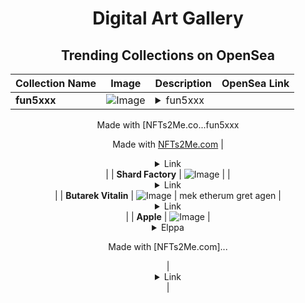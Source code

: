 <div align="center">

# Digital Art Gallery

## Trending Collections on OpenSea

| Collection Name                       | Image                                                                                     | Description                       | OpenSea Link                                                                                          |
|---------------------------------------|-------------------------------------------------------------------------------------------|-----------------------------------|--------------------------------------------------------------------------------------------------------|
| **fun5xxx** | ![Image](https://i.seadn.io/s/raw/files/6080ec5d64fddf6bcd96653a06b00900.png?w=500&auto=format?w=200&auto=format) | <details><summary>fun5xxx

Made with [NFTs2Me.co...</summary>fun5xxx

Made with [NFTs2Me.com](https://nfts2me.com/)</details> | <details><summary>Link</summary>[fun5xxx](https://opensea.io/collection/fun5xxx-2)</details> |
| **Shard Factory** | ![Image](https://i.seadn.io/s/raw/files/da21c41e824f85b748d74c6e8b1194e7.jpg?w=500&auto=format?w=200&auto=format) |  | <details><summary>Link</summary>[Shard Factory](https://opensea.io/collection/shard-factory)</details> |
| **Butarek Vitalin** | ![Image](https://i.seadn.io/s/raw/files/e8cf45d815a01dae69bda137fa82318f.png?w=500&auto=format?w=200&auto=format) | mek etherum gret agen | <details><summary>Link</summary>[Butarek Vitalin](https://opensea.io/collection/butarek-vitalin-623)</details> |
| **Apple** | ![Image](https://i.seadn.io/s/raw/files/fab5775da75a7e8b9c67e3e68aa54b89.jpg?w=500&auto=format?w=200&auto=format) | <details><summary>Elppa

Made with [NFTs2Me.com]...</summary>Elppa

Made with [NFTs2Me.com](https://nfts2me.com/)</details> | <details><summary>Link</summary>[Apple](https://opensea.io/collection/apple-529)</details> |

</div>